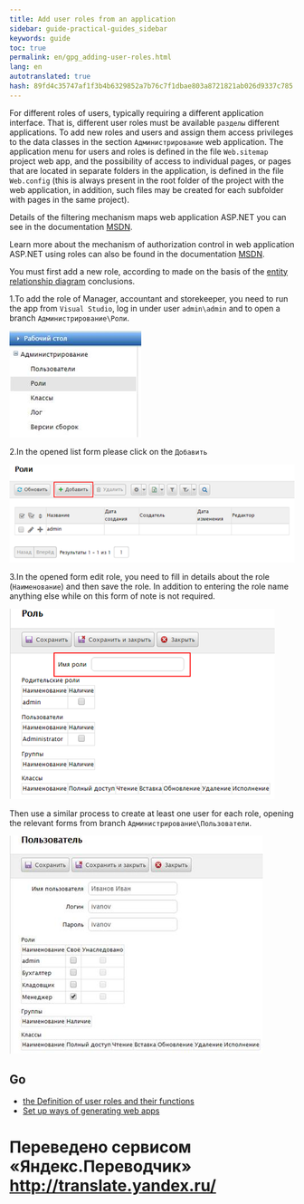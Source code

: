 ```yaml
--- 
title: Add user roles from an application 
sidebar: guide-practical-guides_sidebar 
keywords: guide 
toc: true 
permalink: en/gpg_adding-user-roles.html 
lang: en 
autotranslated: true 
hash: 89fd4c35747af1f3b4b6329852a7b76c7f1dbae803a8721821ab026d9337c785 
--- 
```


For different roles of users, typically requiring a different application interface. That is, different user roles must be available `разделы` different applications. 
To add new roles and users and assign them access privileges to the data classes in the section `Администрирование` web application. 
The application menu for users and roles is defined in the file `Web.sitemap` project web app, and the possibility of access to individual pages, or pages that are located in separate folders in the application, is defined in the file `Web.config` (this is always present in the root folder of the project with the web application, in addition, such files may be created for each subfolder with pages in the same project). 

Details of the filtering mechanism maps web application ASP.NET you can see in the documentation [MSDN](https://msdn.microsoft.com/ru-ru/library/ms178428(v=vs.100).aspx). 

Learn more about the mechanism of authorization control in web application ASP.NET using roles can also be found in the documentation [MSDN](https://msdn.microsoft.com/ru-ru/library/9ab2fxh0(v=vs.100).aspx). 

You must first add a new role, according to made on the basis of the [entity relationship diagram](gpg_identifying-roles.html) conclusions. 

1.To add the role of Manager, accountant and storekeeper, you need to run the app from `Visual Studio`, log in under user `admin\admin` and to open a branch `Администрирование\Роли`. 

![](/images/pages/guides/flexberry-aspnet/administration.jpg) 

2.In the opened list form please click on the `Добавить` 

![](/images/pages/guides/flexberry-aspnet/add-role.png) 

3.In the opened form edit role, you need to fill in details about the role (`Наименование`) and then save the role. In addition to entering the role name anything else while on this form of note is not required. 

![](/images/pages/guides/flexberry-aspnet/save-role.png) 

Then use a similar process to create at least one user for each role, opening the relevant forms from branch `Администрирование\Пользователи`. 

![](/images/pages/guides/flexberry-aspnet/add-other-roles.jpg) 

## Go 

* <i class="fa fa-arrow-left" aria-hidden="true"></i> [the Definition of user roles and their functions](gpg_identifying-roles.html) 
* [Set up ways of generating web apps](gpg_configuring-paths-generating.html) <i class="fa fa-arrow-right" aria-hidden="true"></i> 



 # Переведено сервисом «Яндекс.Переводчик» http://translate.yandex.ru/